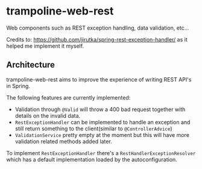 # trampoline-web-rest

Web components such as REST exception handling, data validation, etc...

Credits to: https://github.com/jirutka/spring-rest-exception-handler/ as it helped me implement it myself.

## Architecture 

trampoline-web-rest aims to improve the experience of writing REST API's in Spring.

The following features are currently implemented:

- Validation through `@Valid` will throw a 400 bad request together with details on the invalid data.
- `RestExceptionHandler` can be implemented to handle an exception and still return something to the client(similar to `@ControllerAdvice`)
- `ValidationService` pretty empty at the moment but this will have more validation related methods added later.

To implement `RestExceptionHandler` there's a `RestHandlerExceptionResolver` which has a default implementation loaded by the autoconfiguration.

